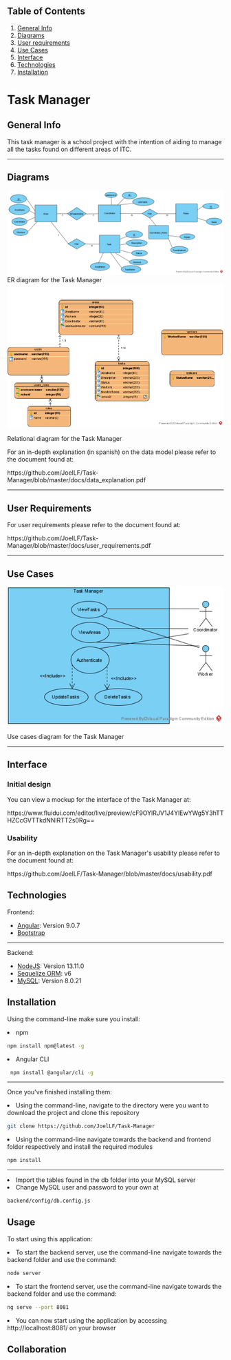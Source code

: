 ## Table of Contents
1. [General Info](#general-info)
2. [Diagrams](#diagrams)
3. [User requirements](#user-requirements)
4. [Use Cases](#use-cases)
5. [Interface](#interface)
6. [Technologies](#technologies)
7. [Installation](#installation)



# Task Manager
## General Info

This task manager is a school project with the intention of aiding to manage all the tasks found on different areas of ITC.
<p></p>

***

## Diagrams

<img src="docs/er.png"></img>
ER diagram for the Task Manager
<img src="docs/relational_diagram.png"></img>
<p>Relational diagram for the Task Manager</p>
For an in-depth explanation (in spanish) on the data model please refer to the document found at: 
<p>https://github.com/JoelLF/Task-Manager/blob/master/docs/data_explanation.pdf</p>

***

## User Requirements

For user requirements please refer to the document found at: 
<p>https://github.com/JoelLF/Task-Manager/blob/master/docs/user_requirements.pdf</p>

***

## Use Cases

<img src="docs/use_case.png"></img>
<p>Use cases diagram for the Task Manager</p>

***

## Interface
### Initial design

You can view a mockup for the interface of the Task Manager at: 
<p>https://www.fluidui.com/editor/live/preview/cF9OYlRJV1J4YlEwYWg5Y3hTTHZCcGVTTkdNNlRTT2s0Rg==</p>

### Usability

For an in-depth explanation on the Task Manager's usability please refer to the document found at: 
<p>https://github.com/JoelLF/Task-Manager/blob/master/docs/usability.pdf</p>

## Technologies

Frontend:
* [Angular](https://angular.io/): Version 9.0.7
* [Bootstrap](https://getbootstrap.com/)
***
Backend:
* [NodeJS](https://nodejs.org/es/): Version 13.11.0
* [Sequelize ORM](https://sequelize.org/): v6
* [MySQL](https://www.mysql.com/): Version 8.0.21

## Installation
Using the command-line make sure you install:

<li>npm
</li>
  
```bash
npm install npm@latest -g
```
<li>Angular CLI
</li>

```bash
 npm install @angular/cli -g
```

***

Once you've finished installing them:

<li>Using the command-line, navigate to the directory were you want to download the project and clone this repository
</li>

```bash
git clone https://github.com/JoelLF/Task-Manager
```

<li>Using the command-line navigate towards the backend and frontend folder respectively and install the required modules
</li>

```bash
npm install
```

***

<li> Import the tables found in the db folder into your MySQL server
</li>

<li> Change MySQL user and password to your own at
</li>

```bash
backend/config/db.config.js
```


## Usage

To start using this application:

<li>To start the backend server, use the command-line navigate towards the backend folder and use the command:
</li>

```bash
node server
```

<li>To start the frontend server, use the command-line navigate towards the backend folder and use the command:
</li>

```bash
ng serve --port 8081
```

<li> You can now start using the application by accessing http://localhost:8081/ on your browser
</li>

## Collaboration
 
